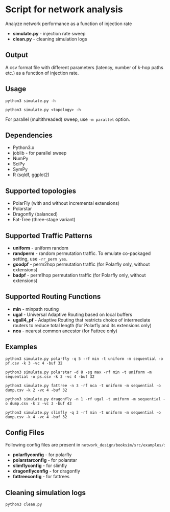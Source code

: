 # Script for network analysis 

Analyze network performance as a function of injection rate

- **simulate.py** - injection rate sweep 
- **clean.py** - cleaning simulation logs 

## Output 
A csv format file with different parameters
(latency, number of k-hop paths etc.) as a function
of injection rate. 


## Usage
```
python3 simulate.py -h
```

```
python3 simulate.py <topology> -h
```

For parallel (multithreaded) sweep, use `-m parallel` option.


## Dependencies
- Python3.x
- joblib - for parallel sweep 
- NumPy
- SciPy
- SymPy
- R (sqldf, ggplot2)


## Supported topologies
- PolarFly (with and without incremental extensions) 
- Polarstar
- Dragonfly (balanced)
- Fat-Tree (three-stage variant) 



## Supported Traffic Patterns

- __uniform__ - uniform random
- __randperm__ - random permutation traffic. To emulate co-packaged setting, use `-rr_perm yes`. 
- __goodpf__ - perm2hop permutation traffic (for Polarfly only, without extensions)
- __badpf__ - perm1hop permutation traffic (for Polarfly only, without extensions)




## Supported Routing Functions

- __min__ - minpath routing
- __ugal__ - Universal Adaptive Routing based on local buffers
- **ugall4\_pf** - Adaptive Routing that restricts choice of intermediate routers to reduce total length (for Polarfly and its extensions only)
- **nca** - nearest common ancestor (for Fattree only) 


## Examples
```
python3 simulate.py polarfly -q 5 -rf min -t uniform -m sequential -o pf.csv -k 3 -vc 4 -buf 32

python3 simulate.py polarstar -d 8 -sg max -rf min -t uniform -m sequential -o ps.csv -k 3 -vc 4 -buf 32

python3 simulate.py fattree -n 3 -rf nca -t uniform -m sequential -o dump.csv -k 2 -vc 4 -buf 32 

python3 simulate.py dragonfly -n 1 -rf ugal -t uniform -m sequential -o dump.csv -k 2 -vc 3 -buf 43 

python3 simulate.py slimfly -q 3 -rf min -t uniform -m sequential -o dump.csv -k 4 -vc 4 -buf 32
```




## Config Files
Following config files are present in `network_design/booksim/src/examples/`:

- __polarflyconfig__ - for polarfly
- __polarstarconfig__ - for polarstar
- __slimflyconfig__ - for slimfly
- __dragonflyconfig__ - for dragonfly
- __fattreeconfig__ - for fattrees 



## Cleaning simulation logs
```
python3 clean.py
```

